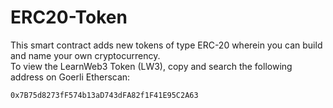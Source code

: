 # ERC20-Token
This smart contract adds new tokens of type ERC-20 wherein you can build and name your own cryptocurrency.<br/>
To view the LearnWeb3 Token (LW3), copy and search the following address on Goerli Etherscan:
```shell
0x7B75d8273fF574b13aD743dFA82f1F41E95C2A63
```
